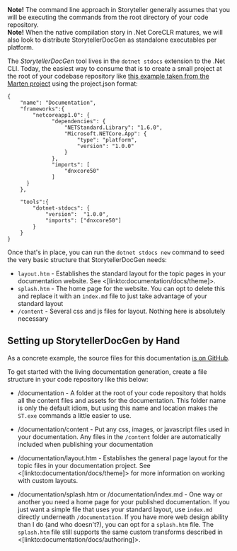 <!--Title: Getting Started with Documentation Generation-->

<div class="alert alert-info" role="alert"><strong>Note!</strong> The command line approach in Storyteller generally assumes that you will be executing the commands from the root directory of your code repository. </div>

<div class="alert alert-info" role="alert"><strong>Note!</strong> When the native compilation story in .Net CoreCLR matures, we will also look to distribute
StorytellerDocGen as standalone executables per platform. </div>

The _StorytellerDocGen_ tool lives in the `dotnet stdocs` extension to the .Net CLI. Today, the easiest way to consume that 
is to create a small project at the root of your codebase repository like [this example taken from the Marten project](https://github.com/JasperFx/marten/blob/master/project.json)
using the project.json format:

```
{
	"name": "Documentation",
	"frameworks":{
	    "netcoreapp1.0": {
			  "dependencies": {
				  "NETStandard.Library": "1.6.0",
				  "Microsoft.NETCore.App": {
					  "type": "platform",
					  "version": "1.0.0"
				  }
			  },
			  "imports": [
				  "dnxcore50"
			  ]
      }
    },
	
	"tools":{
		"dotnet-stdocs": {
			"version":  "1.0.0",
			"imports": ["dnxcore50"]
		}
	}
}
```

Once that's in place, you can run the `dotnet stdocs new` command to seed the very basic structure that 
StorytellerDocGen needs:

* `layout.htm` - Establishes the standard layout for the topic pages in your documentation website. See <[linkto:documentation/docs/theme]>.
* `splash.htm` - The home page for the website. You can opt to delete this and replace it with an `index.md` file
  to just take advantage of your standard layout
* `/content` - Several css and js files for layout. Nothing here is absolutely necessary



## Setting up StorytellerDocGen by Hand

As a concrete example, the source files for this documentation [is on GitHub](https://github.com/storyteller/Storyteller/tree/master/documentation).

To get started with the living documentation generation, create a file structure in your code repository like this below:

* /documentation - A folder at the root of your code repository that holds all the content files and assets for the documentation. This folder name is only the default idiom, but using this name and location makes the `ST.exe` commands a little easier to use.

* /documentation/content - Put any css, images, or javascript files used in your documentation. Any files in the `/content` folder are automatically included when publishing your documentation

* /documentation/layout.htm - Establishes the general page layout for the topic files in your documentation project. See <[linkto:documentation/docs/theme]> for more information on working with custom layouts.

* /documentation/splash.htm or /documentation/index.md - One way or another you need a home page for your published documentation. If you just want a simple file that uses your standard layout, use `index.md` directly underneath `/documentation`. If you have more web design ability than I do (and who doesn't?), you can opt for a `splash.htm` file. The `splash.htm` file still supports the same custom transforms described in <[linkto:documentation/docs/authoring]>.
